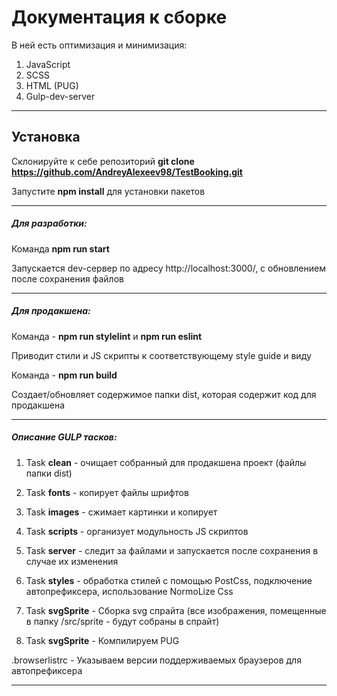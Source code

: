 # Документация к сборке

В ней есть оптимизация и минимизация:

1. JavaScript
2. SCSS
3. HTML (PUG)
4. Gulp-dev-server


----

## Установка

Склонируйте к себе репозиторий **git clone https://github.com/AndreyAlexeev98/TestBooking.git**

Запустите  **npm install** для установки пакетов

---

##### Для разработки:

Команда **npm run start**

Запускается dev-сервер по адресу http://localhost:3000/, с обновлением после сохранения файлов

---

##### Для продакшена:

Команда - **npm run stylelint** и **npm run eslint**

Приводит стили и JS скрипты к соответствующему style guide и виду

Команда - **npm run build**

Создает/обновляет содержимое папки dist, которая содержит код для продакшена

---

##### Описание GULP тасков:

1. Task **clean** - очищает собранный для продакшена проект (файлы папки dist)

2. Task **fonts** - копирует файлы шрифтов

3. Task **images** - сжимает картинки и копирует

4. Task **scripts** - организует модульность JS скриптов

5. Task **server** - следит за файлами и запускается после сохранения в случае их изменения

6. Task **styles** - обработка стилей с помощью PostCss, подключение автопрефиксера, использование NormoLize Css

7. Task **svgSprite** - Сборка svg спрайта (все изображения, помещенные в папку /src/sprite - будут собраны в спрайт)

8. Task **svgSprite** - Компилируем PUG

.browserlistrc - Указываем версии поддерживаемых браузеров для автопрефиксера

---